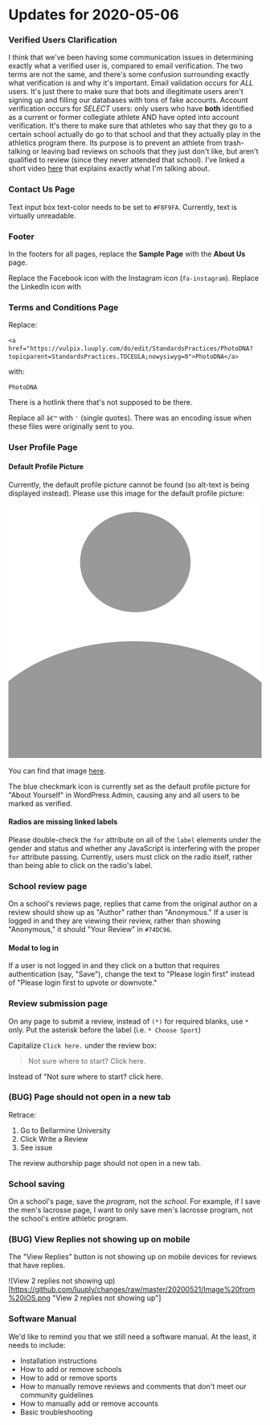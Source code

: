 # Updates for 2020-05-06

### Verified Users Clarification

I think that we've been having some communication issues in determining exactly what a verified user is, compared to email verification. The two terms are not the same, and there's some confusion surrounding exactly what verification is and why it's important.
Email validation occurs for *ALL* users. It's just there to make sure that bots and illegitimate users aren't signing up and filling our databases with tons of fake accounts.
Account verification occurs for *SELECT* users: only users who have **both** identified as a current or former collegiate athlete AND have opted into account verification. It's there to make sure that athletes who say that they go to a certain school actually do go to that school and that they actually play in the athletics program there. Its purpose is to prevent an athlete from trash-talking or leaving bad reviews on schools that they just don't like, but aren't qualified to review (since they never attended that school).
I've linked a short video [here](https://drive.google.com/file/d/1uB_0Q3f0P9znUB1Jvx3rqfLB3EIjiShC/view?usp=sharing
) that explains exactly what I'm talking about.

### Contact Us Page

Text input box text-color needs to be set to `#F8F9FA`. Currently, text is virtually unreadable.

### Footer

In the footers for all pages, replace the **Sample Page** with the **About Us** page.

Replace the Facebook icon with the Instagram icon (`fa-instagram`). Replace the LinkedIn icon with 

### Terms and Conditions Page

Replace:

```
<a href="https://vulpix.luuply.com/do/edit/StandardsPractices/PhotoDNA?topicparent=StandardsPractices.TOCEULA;nowysiwyg=0">PhotoDNA</a>
```

with:

```
PhotoDNA
```

There is a hotlink there that's not supposed to be there.

Replace all `â€™` with `'` (single quotes). There was an encoding issue when these files were originally sent to you.

### User Profile Page

#### Default Profile Picture

Currently, the default profile picture cannot be found (so alt-text is being displayed instead). Please use this image for the default profile picture:

![default profile picture](https://github.com/luuply/changes/raw/master/20200521/default_profile-01.png "Default Profile Picture")

You can find that image [here](https://github.com/luuply/changes/raw/master/20200521/default_profile-01.png).

The blue checkmark icon is currently set as the default profile picture for "About Yourself" in WordPress Admin, causing any and all users to be marked as verified.

#### Radios are missing linked labels

Please double-check the `for` attribute on all of the `label` elements under the gender and status and whether any JavaScript is interfering with the proper `for` attribute passing. Currently, users must click on the radio itself, rather than being able to click on the radio's label.

### School review page

On a school's reviews page, replies that came from the original author on a review should show up as "Author" rather than "Anonymous." If a user is logged in and they are viewing their review, rather than showing "Anonymous," it should "Your Review" in `#74DC96`.

#### Modal to log in

If a user is not logged in and they click on a button that requires authentication (say, "Save"), change the text to "Please login first" instead of "Please login first to upvote or downvote."

### Review submission page

On any page to submit a review, instead of `(*)` for required blanks, use `*` only. Put the asterisk before the label (i.e. `* Choose Sport`)

Capitalize `Click here.` under the review box:

> Not sure where to start? Click here.

Instead of "Not sure where to start? click here.

### (BUG) Page should not open in a new tab

Retrace:

1. Go to Bellarmine University
2. Click Write a Review
3. See issue

The review authorship page should not open in a new tab.

### School saving

On a school's page, save the _program_, not the _school_. For example, if I save the men's lacrosse page, I want to only save men's lacrosse program, not the school's entire athletic program.

### (BUG) View Replies not showing up on mobile

The "View Replies" button is not showing up on mobile devices for reviews that have replies.

!(View 2 replies not showing up)[https://github.com/luuply/changes/raw/master/20200521/Image%20from%20iOS.png "View 2 replies not showing up"]

### Software Manual

We'd like to remind you that we still need a software manual. At the least, it needs to include:

- Installation instructions
- How to add or remove schools
- How to add or remove sports
- How to manually remove reviews and comments that don't meet our community guidelines
- How to manually add or remove accounts
- Basic troubleshooting
